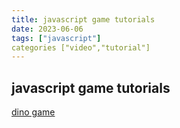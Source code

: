 ```yaml
---
title: javascript game tutorials
date: 2023-06-06
tags: ["javascript"]
categories ["video","tutorial"]
---
```

## javascript game tutorials
[dino game](https://youtu.be/bG2BmmYr9NQ)